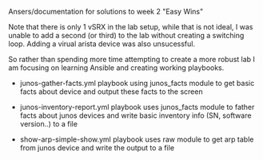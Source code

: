 Ansers/documentation for solutions to week 2 "Easy Wins"

Note that there is only 1 vSRX in the lab setup, while
that is not ideal, I was unable to add a second (or third)
to the lab without creating a switching loop.
Adding a virual arista device was also unsucessful.

So rather than spending more time attempting to create
a more robust lab I am focusing on learning Ansible
and creating working playbooks.


- junos-gather-facts.yml
playbook using junos_facts module to get basic facts about
device and output these facts to the screen

- junos-inventory-report.yml
playbook uses junos_facts module to father facts about junos
devices and write basic inventory info (SN, software version..)
to a file

- show-arp-simple-show.yml
playbook uses raw module to get arp table from junos device
and write the output to a file




